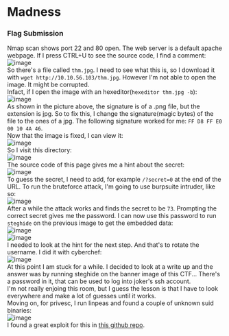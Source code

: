 # Madness

### Flag Submission
Nmap scan shows port 22 and 80 open. The web server is a default apache webpage. If I press CTRL+U to see the source code, I find a comment: <br />
![image](https://github.com/user-attachments/assets/d4574650-a2c8-4182-92a2-8e5021516f47)<br />
So there's a file called `thm.jpg`. I need to see what this is, so I download it with `wget http://10.10.56.103/thm.jpg`. However I'm not able to open the image. It might be corrupted. <br />
Infact, if I open the image with an hexeditor(`hexeditor thm.jpg -b`): <br />
![image](https://github.com/user-attachments/assets/54cfb100-fad8-4a6a-9865-13a12b18d44b)<br>
As shown in the picture above, the signature is of a .png file, but the extension is jpg. So to fix this, I change the signature(magic bytes) of the file to the ones of a jpg. The following signature worked for me: `FF D8 FF E0 00 10 4A 46`. <br />
Now that the image is fixed, I can view it: <br />
![image](https://github.com/user-attachments/assets/2af18e9d-4368-4e99-bbbf-b25611e98799)<br />
So I visit this directory: <br />
![image](https://github.com/user-attachments/assets/75093f3b-ec0d-4d8a-a8bb-cc05623346f3)<br />
The source code of this page gives me a hint about the secret: <br />
![image](https://github.com/user-attachments/assets/f374ad45-88b5-495f-81f8-9f6c8b3372fb)<br />
To guess the secret, I need to add, for example `/?secret=0` at the end of the URL. To run the bruteforce attack, I'm going to use burpsuite intruder, like so: <br />
![image](https://github.com/user-attachments/assets/bfca5579-0c12-48a5-accd-3925281c9398)<br />
After a while the attack works and finds the secret to be `73`. Prompting the correct secret gives me the password.
I can now use this password to run `steghide`  on the previous image to get the embedded data: <br />
![image](https://github.com/user-attachments/assets/4653a59d-fc34-4238-812c-eaf91b86e06e)<br />
![image](https://github.com/user-attachments/assets/e7830fde-30e9-481e-a586-c22394950173)<br />
I needed to look at the hint for the next step. And that's to rotate the username. I did it with cyberchef: <br />
![image](https://github.com/user-attachments/assets/bd0501b2-0a8c-4117-9688-d983a59af4ae)<br />
At this point I am stuck for a while. I decided to look at a write up and the answer was by running steghide on the banner image of this CTF... There's a password in it, that can be used to log into joker's ssh account. <br />
I'm not really enjoing this room, but I guess the lesson is that I have to look everywhere and make a lot of guesses until it works. <br />
Moving on, for privesc, I run linpeas and found a couple of unknown suid binaries: <br />
![image](https://github.com/user-attachments/assets/c8e73a8f-9529-4364-9de1-7651a8c22663)<br />
I found a great exploit for this in [this github repo](https://github.com/YasserREED/screen-v4.5.0-priv-escalate/blob/main/README.md).


